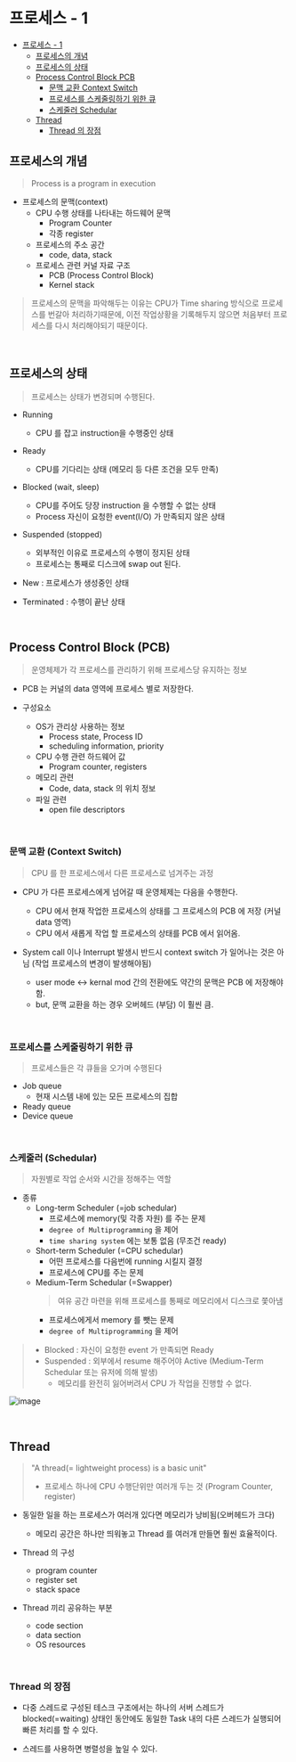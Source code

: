 # 프로세스 - 1

<!-- TOC -->

- [프로세스 - 1](#%ED%94%84%EB%A1%9C%EC%84%B8%EC%8A%A4---1)
    - [프로세스의 개념](#%ED%94%84%EB%A1%9C%EC%84%B8%EC%8A%A4%EC%9D%98-%EA%B0%9C%EB%85%90)
    - [프로세스의 상태](#%ED%94%84%EB%A1%9C%EC%84%B8%EC%8A%A4%EC%9D%98-%EC%83%81%ED%83%9C)
    - [Process Control Block PCB](#process-control-block-pcb)
        - [문맥 교환 Context Switch](#%EB%AC%B8%EB%A7%A5-%EA%B5%90%ED%99%98-context-switch)
        - [프로세스를 스케줄링하기 위한 큐](#%ED%94%84%EB%A1%9C%EC%84%B8%EC%8A%A4%EB%A5%BC-%EC%8A%A4%EC%BC%80%EC%A4%84%EB%A7%81%ED%95%98%EA%B8%B0-%EC%9C%84%ED%95%9C-%ED%81%90)
        - [스케줄러 Schedular](#%EC%8A%A4%EC%BC%80%EC%A4%84%EB%9F%AC-schedular)
    - [Thread](#thread)
        - [Thread 의 장점](#thread-%EC%9D%98-%EC%9E%A5%EC%A0%90)

<!-- /TOC -->

## 프로세스의 개념

> Process is a program in execution

- 프로세스의 문맥(context)
    - CPU 수행 상태를 나타내는 하드웨어 문맥
        - Program Counter
        - 각종 register
    - 프로세스의 주소 공간
        - code, data, stack
    - 프로세스 관련 커널 자료 구조
        - PCB (Process Control Block)
        - Kernel stack

> 프로세스의 문맥을 파악해두는 이유는 CPU가 Time sharing 방식으로 프로세스를 번갈아 처리하기때문에, 이전 작업상황을 기록해두지 않으면 처음부터 프로세스를 다시 처리해야되기 때문이다.

<br>

## 프로세스의 상태

> 프로세스는 상태가 변경되며 수행된다.

- Running
    - CPU 를 잡고 instruction을 수행중인 상태
- Ready
    - CPU를 기다리는 상태 (메모리 등 다른 조건을 모두 만족)
- Blocked (wait, sleep)
    - CPU를 주어도 당장 instruction 을 수행할 수 없는 상태
    - Process 자신이 요청한 event(I/O) 가 만족되지 않은 상태
- Suspended (stopped)
    - 외부적인 이유로 프로세스의 수행이 정지된 상태
    - 프로세스는 통째로 디스크에 swap out 된다.

- New : 프로세스가 생성중인 상태
- Terminated : 수행이 끝난 상태

<br>

## Process Control Block (PCB)

> 운영체제가 각 프로세스를 관리하기 위해 프로세스당 유지하는 정보

- PCB 는 커널의 data 영역에 프로세스 별로 저장한다.

- 구성요소
    - OS가 관리상 사용하는 정보
        - Process state, Process ID
        - scheduling information, priority
    - CPU 수행 관련 하드웨어 값
        - Program counter, registers
    - 메모리 관련
        - Code, data, stack 의 위치 정보
    - 파일 관련
        - open file descriptors

<br>

### 문맥 교환 (Context Switch)

> CPU 를 한 프로세스에서 다른 프로세스로 넘겨주는 과정

- CPU 가 다른 프로세스에게 넘어갈 때 운영체제는 다음을 수행한다.
    - CPU 에서 현재 작업한 프로세스의 상태를 그 프로세스의 PCB 에 저장 (커널 data 영역)
    - CPU 에서 새롭게 작업 할 프로세스의 상태를 PCB 에서 읽어옴.

- System call 이나 Interrupt 발생시 반드시 context switch 가 일어나는 것은 아님 (작업 프로세스의 변경이 발생해야됨)
    - user mode <-> kernal mod 간의 전환에도 약간의 문맥은 PCB 에 저장해야함.
    - but, 문맥 교환을 하는 경우 오버헤드 (부담) 이 훨씬 큼.

<br>

### 프로세스를 스케줄링하기 위한 큐

> 프로세스들은 각 큐들을 오가며 수행된다

- Job queue
    - 현재 시스템 내에 있는 모든 프로세스의 집합
- Ready queue
- Device queue

<br>

### 스케줄러 (Schedular)

> 자원별로 작업 순서와 시간을 정해주는 역할

- 종류
    - Long-term Scheduler (=job schedular)
        - 프로세스에 memory(및 각종 자원) 를 주는 문제
        - `degree of Multiprogramming` 을 제어
        - `time sharing system` 에는 보통 없음 (무조건 ready)
    - Short-term Scheduler (=CPU schedular)
        - 어떤 프로세스를 다음번에 running 시킬지 결정
        - 프로세스에 CPU를 주는 문제
    - Medium-Term Schedular (=Swapper)
        > 여유 공간 마련을 위해 프로세스를 통째로 메모리에서 디스크로 쫓아냄
        - 프로세스에게서 memory 를 뺏는 문제
        - `degree of Multiprogramming` 을 제어

> - Blocked : 자신이 요청한 event 가 만족되면 Ready
> - Suspended : 외부에서 resume 해주어야 Active (Medium-Term Schedular 또는 유저에 의해 발생)
>   - 메모리를 완전히 잃어버려서 CPU 가 작업을 진행할 수 없다.

![image](https://user-images.githubusercontent.com/97646802/217818639-bef7c0b5-c288-4df2-a024-0a7ab767884c.png)

<br>

## Thread

> "A thread(= lightweight process) is a basic unit"
> - 프로세스 하나에 CPU 수행단위만 여러개 두는 것 (Program Counter, register)

- 동일한 일을 하는 프로세스가 여러개 있다면 메모리가 낭비됨(오버헤드가 크다)
    - 메모리 공간은 하나만 띄워놓고 Thread 를 여러개 만들면 훨씬 효율적이다.

- Thread 의 구성
    - program counter
    - register set
    - stack space

- Thread 끼리 공유하는 부분
    - code section
    - data section
    - OS resources

<br>

### Thread 의 장점

- 다중 스레드로 구성된 테스크 구조에서는 하나의 서버 스레드가 blocked(=waiting) 상태인 동안에도 동일한 Task 내의 다른 스레드가 실행되어 빠른 처리를 할 수 있다.

- 스레드를 사용하면 병렬성을 높일 수 있다.